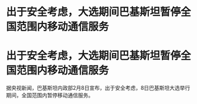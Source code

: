 # 出于安全考虑，大选期间巴基斯坦暂停全国范围内移动通信服务

# 出于安全考虑，大选期间巴基斯坦暂停全国范围内移动通信服务

据央视新闻，巴基斯坦内政部2月8日宣布，出于安全考虑，8日巴基斯坦大选举行期间，全国范围内暂停移动通信服务。

